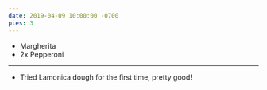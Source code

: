 ```yaml
---
date: 2019-04-09 10:00:00 -0700
pies: 3
---
```

- Margherita
- 2x Pepperoni

---

- Tried Lamonica dough for the first time, pretty good!